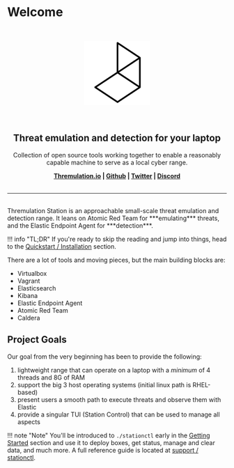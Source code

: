 # Welcome

<br>
<p align="center">
<img src="images/ts-logo-temp.png" width="30%" alt="">
</p>
<br>

<h2 align="center"><b>Threat emulation and detection for your laptop</b></h2>

<p align="center">
   Collection of open source tools working together to enable a reasonably capable machine to serve as a local cyber range.
</p>

<p align="center"><b>
    <a href="https://thremulation.io">Thremulation.io</a> |
    <a href="https://github.com/thremulation-station/thremulation-station">Github</a> |
    <a href="https://twitter.com/thremulation">Twitter</a> |
    <a href="https://discord.gg/mtNXN4QjHh">Discord</a>
    <br /><br />
</b></p>


<hr />
<br>
Thremulation Station is an approachable small-scale threat emulation and detection range. It leans on Atomic Red Team for ***emulating*** threats, and the Elastic Endpoint Agent for ***detection***.

!!! info "TL;DR"
    If you're ready to skip the reading and jump into things, head to the [Quickstart / Installation](/quickstart/installation.md) section.

There are a lot of tools and moving pieces, but the main building blocks are:

- Virtualbox
- Vagrant
- Elasticsearch
- Kibana
- Elastic Endpoint Agent
- Atomic Red Team
- Caldera


## Project Goals

Our goal from the very beginning has been to provide the following:

1. lightweight range that can operate on a laptop with a _minimum_ of 4 threads and 8G of RAM
1. support the big 3 host operating systems (initial linux path is RHEL-based)
1. present users a smooth path to execute threats and observe them with Elastic 
1. provide a singular TUI (Station Control) that can be used to manage all aspects

!!! note "Note"
    You'll be introduced to `./stationctl` early in the [Getting Started](https://docs.thremulation.io/quickstart/deployment/#station-control-intro) section and use it to deploy boxes, get status, manage and clear data, and much more. A full reference guide is located at [support / stationctl](https://docs.thremulation.io/support/stationctl/).


<!-- ## Contribution

How can I help, you ask? We welcome contributions, so check out the project repo [contribution page](https://github.com/thremulation-station/thremulation-station/blob/devel/CONTRIBUTING.md) on Github. -->